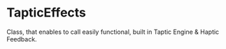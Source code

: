 # TapticEffects
Class, that enables to call easily functional, built in Taptic Engine &amp; Haptic Feedback.

